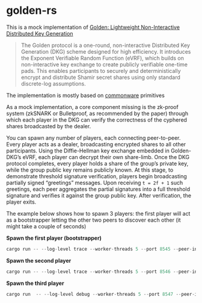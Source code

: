 # golden-rs

This is a mock implementation of [Golden: Lightweight Non-Interactive Distributed Key Generation](https://eprint.iacr.org/2025/1924.pdf)

> The Golden protocol is a one-round, non-interactive Distributed Key Generation (DKG) scheme designed for high efficiency. It introduces the Exponent Verifiable Random Function (eVRF), which builds on non-interactive key exchange to create publicly verifiable one-time pads. This enables participants to securely and deterministically encrypt and distribute Shamir secret shares using only standard discrete-log assumptions.

The implementation is mostly based on [commonware](https://github.com/commonwarexyz/monorepo) primitives

As a mock implementation, a core component missing is the zk-proof system (zkSNARK or Bulletproof, as recommended by the paper) through which each player in the DKG can verify the correctness of the cyphered shares broadcasted by the dealer. 

You can spawn any number of players, each connecting peer-to-peer. Every player acts as a dealer, broadcasting encrypted shares to all other participants. Using the Diffie-Hellman key exchange embedded in Golden-DKG’s eVRF, each player can decrypt their own share-limb. Once the DKG protocol completes, every player holds a share of the group’s private key, while the group public key remains publicly known. At this stage, to demonstrate threshold signature verification, players begin broadcasting partially signed “greetings” messages. Upon receiving `t = 2f + 1` such greetings, each peer aggregates the partial signatures into a full threshold signature and verifies it against the group public key. After verification, the player exits. 

The example below shows how to spawn 3 players: the first player will act as a bootstrapper letting the other two peers to discover each other (it might take a couple of seconds)

**Spawn the first player (bootstrapper)**
```rust
cargo run -- --log-level trace --worker-threads 5 --port 8545 --peer-index 0 --num-peers 3
```

**Spawn the second player**
```rust
cargo run -- --log-level trace --worker-threads 5 --port 8546 --peer-index 1 --num-peers 3 --bootstrapper 0@8545
```

**Spawn the third player**
```rust
cargo run  -- --log-level debug --worker-threads 5 --port 8547 --peer-index 2 --num-peers 3 --bootstrapper 0@8545
```